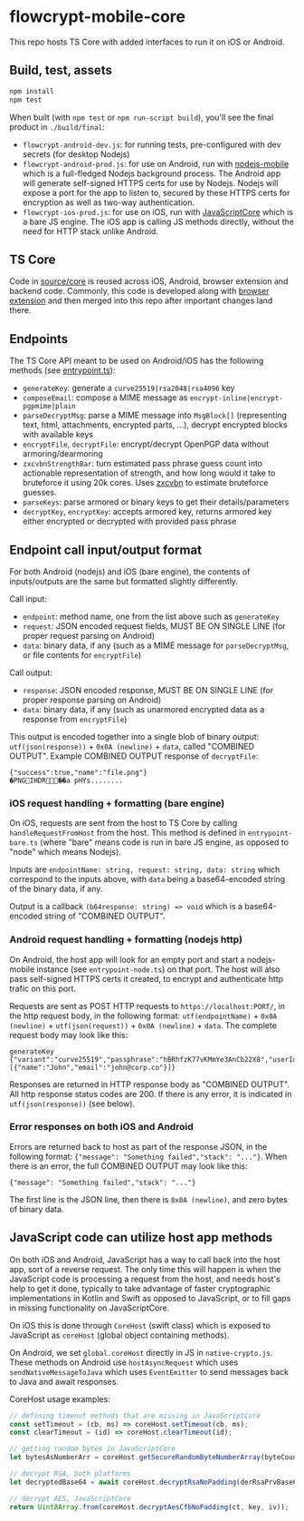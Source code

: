 # flowcrypt-mobile-core

This repo hosts TS Core with added interfaces to run it on iOS or Android.


## Build, test, assets

```bash
npm install
npm test
```

When built (with `npm test` or `npm run-script build`), you'll see the final product in `./build/final`:
 - `flowcrypt-android-dev.js`: for running tests, pre-configured with dev secrets (for desktop Nodejs)
 - `flowcrypt-android-prod.js`: for use on Android, run with [nodejs-mobile](https://github.com/janeasystems/nodejs-mobile) which is a full-fledged Nodejs background process. The Android app will generate self-signed HTTPS certs for use by Nodejs. Nodejs will expose a port for the app to listen to, secured by these HTTPS certs for encryption as well as two-way authentication.
 - `flowcrypt-ios-prod.js`: for use on iOS, run with [JavaScriptCore](https://developer.apple.com/documentation/javascriptcore) which is a bare JS engine. The iOS app is calling JS methods directly, without the need for HTTP stack unlike Android.

## TS Core

Code in [source/core](https://github.com/FlowCrypt/flowcrypt-mobile-core/tree/master/source/core) is reused across iOS, Android, browser extension and backend code. Commonly, this code is developed along with [browser extension](https://github.com/FlowCrypt/flowcrypt-browser/tree/master/extension/js/common/core) and then merged into this repo after important changes land there.

## Endpoints

The TS Core API meant to be used on Android/iOS has the following methods (see [entrypoint.ts](https://github.com/FlowCrypt/flowcrypt-mobile-core/blob/master/source/node/endpoints.ts)):
 - `generateKey`: generate a `curve25519|rsa2048|rsa4096` key
 - `composeEmail`: compose a MIME message as `encrypt-inline|encrypt-pgpmime|plain`
 - `parseDecryptMsg`: parse a MIME message into `MsgBlock[]` (representing text, html, attachments, encrypted parts, ...), decrypt encrypted blocks with available keys
 - `encryptFile`, `decryptFile`: encrypt/decrypt OpenPGP data without armoring/dearmoring
 - `zxcvbnStrengthBar`: turn estimated pass phrase guess count into actionable representation of strength, and how long would it take to bruteforce it using 20k cores. Uses [zxcvbn](https://github.com/dropbox/zxcvbn) to estimate bruteforce guesses.
 - `parseKeys`: parse armored or binary keys to get their details/parameters
 - `decryptKey`, `encryptKey`: accepts armored key, returns armored key either encrypted or decrypted with provided pass phrase
 
## Endpoint call input/output format

For both Android (nodejs) and iOS (bare engine), the contents of inputs/outputs are the same but formatted slightly differently.

Call input:
 - `endpoint`: method name, one from the list above such as `generateKey`
 - `request`: JSON encoded request fields, MUST BE ON SINGLE LINE (for proper request parsing on Android)
 - `data`: binary data, if any (such as a MIME message for `parseDecryptMsg`, or file contents for `encryptFile`)

Call output:
 - `response`: JSON encoded response, MUST BE ON SINGLE LINE (for proper response parsing on Android)
 - `data`: binary data, if any (such as unarmored encrypted data as a response from `encryptFile`)
 
This output is encoded together into a single blob of binary output: `utf(json(response))` + `0x0A (newline)` + `data`, called "COMBINED OUTPUT". Example COMBINED OUTPUT response of `decryptFile`:

```
{"success":true,"name":"file.png"}
�PNGIHDR��a	pHYs........
```

### iOS request handling + formatting (bare engine)
 
On iOS, requests are sent from the host to TS Core by calling `handleRequestFromHost` from the host. This method is defined in `entrypoint-bare.ts` (where "bare" means code is run in bare JS engine, as opposed to "node" which means Nodejs).
 
Inputs are `endpointName: string, request: string, data: string` which correspond to the inputs above, with `data` being a base64-encoded string of the binary data, if any.

Output is a callback `(b64response: string) => void` which is a base64-encoded string of "COMBINED OUTPUT".

### Android request handling + formatting (nodejs http)
 
On Android, the host app will look for an empty port and start a nodejs-mobile instance (see `entrypoint-node.ts`) on that port. The host will also pass self-signed HTTPS certs it created, to encrypt and authenticate http trafic on this port.

Requests are sent as POST HTTP requests to `https://localhost:PORT/`, in the http request body, in the following format: `utf(endpointName)` + `0x0A (newline)` + `utf(json(request))` + `0x0A (newline)` + `data`. The complete request body may look like this:

```
generateKey
{"variant":"curve25519","passphrase":"hBRhfzK77vKMmYe3AnCb22X8","userIds":[{"name":"John","email":"john@corp.co"}]}

```

Responses are returned in HTTP response body as "COMBINED OUTPUT". All http response status codes are 200. If there is any error, it is indicated in `utf(json(response))` (see below).

### Error responses on both iOS and Android

Errors are returned back to host as part of the response JSON, in the following format: `{"message": "Something failed","stack": "..."}`. When there is an error, the full COMBINED OUTPUT may look like this:

```
{"message": "Something failed","stack": "..."}

```
The first line is the JSON line, then there is `0x0A (newline)`, and zero bytes of binary data.

## JavaScript code can utilize host app methods

On both iOS and Android, JavaScript has a way to call back into the host app, sort of a reverse request. The only time this will happen is when the JavaScript code is processing a request from the host, and needs host's help to get it done, typically to take advantage of faster cryptographic implementations in Kotlin and Swift as opposed to JavaScript, or to fill gaps in missing functionality on JavaScriptCore.

On iOS this is done through `CoreHost` (swift class) which is exposed to JavaScript as `coreHost` (global object containing methods).

On Android, we set `global.coreHost` directly in JS in `native-crypto.js`. These methods on Android use `hostAsyncRequest` which uses `sendNativeMessageToJava` which uses `EventEmitter` to send messages back to Java and await responses.

CoreHost usage examples:

```js
// defining timeout methods that are missing in JavaScriptCore
const setTimeout = (cb, ms) => coreHost.setTimeout(cb, ms);
const clearTimeout = (id) => coreHost.clearTimeout(id);
```
```js
// getting random bytes in JavaScriptCore
let bytesAsNumberArr = coreHost.getSecureRandomByteNumberArray(byteCount);
```
```js
// decrypt RSA, both platforms
let decryptedBase64 = await coreHost.decryptRsaNoPadding(derRsaPrvBase64, encryptedBase64);
```
```js
// decrypt AES, JavaScriptCore
return Uint8Array.from(coreHost.decryptAesCfbNoPadding(ct, key, iv));
```
